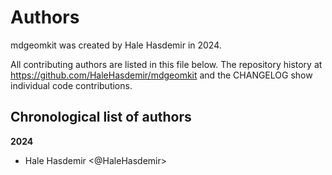 # Authors

mdgeomkit was created by Hale Hasdemir in 2024.


All contributing authors are listed in this file below.
The repository history at https://github.com/HaleHasdemir/mdgeomkit
and the CHANGELOG show individual code contributions.

## Chronological list of authors

<!--
The rules for this file:
  * Authors are sorted chronologically, earliest to latest
  * Please format it each entry as "Preferred name <GitHub username>"
  * Your preferred name is whatever you wish to go by --
    it does *not* have to be your legal name!
  * Please start a new section for each new year
  * Don't ever delete anything
-->

**2024**
- Hale Hasdemir <@HaleHasdemir>